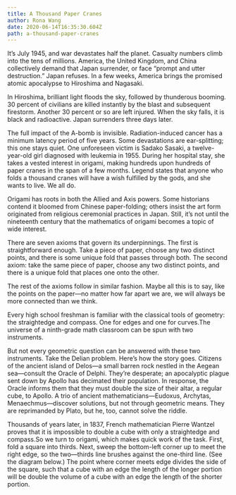 ```yaml
---
title: A Thousand Paper Cranes
author: Rona Wang
date: 2020-06-14T16:35:30.604Z
path: a-thousand-paper-cranes
---
```

It’s July 1945, and war devastates half the planet. Casualty numbers climb into the tens of millions. America, the United Kingdom, and China collectively demand that Japan surrender, or face “prompt and utter destruction.” Japan refuses. In a few weeks, America brings the promised atomic apocalypse to Hiroshima and Nagasaki.

In Hiroshima, brilliant light floods the sky, followed by thunderous booming. 30 percent of civilians are killed instantly by the blast and subsequent firestorm. Another 30 percent or so are left injured. When the sky falls, it is black and radioactive. Japan surrenders three days later.

The full impact of the A-bomb is invisible. Radiation-induced cancer has a minimum latency period of five years. Some devastations are ear-splitting; this one stays quiet. One unforeseen victim is Sadako Sasaki, a twelve-year-old girl diagnosed with leukemia in 1955. During her hospital stay, she takes a vested interest in origami, making hundreds upon hundreds of paper cranes in the span of a few months. Legend states that anyone who folds a thousand cranes will have a wish fulfilled by the gods, and she wants to live. We all do.

Origami has roots in both the Allied and Axis powers. Some historians contend it bloomed from Chinese paper-folding; others insist the art form originated from religious ceremonial practices in Japan. Still, it’s not until the nineteenth century that the mathematics of origami becomes a topic of wide interest.

There are seven axioms that govern its underpinnings. The first is straightforward enough. Take a piece of paper, choose any two distinct points, and there is some unique fold that passes through both. The second axiom: take the same piece of paper, choose any two distinct points, and there is a unique fold that places one onto the other.

The rest of the axioms follow in similar fashion. Maybe all this is to say, like the points on the paper—no matter how far apart we are, we will always be more connected than we think.

Every high school freshman is familiar with the classical tools of geometry: the straightedge and compass. One for edges and one for curves.The universe of a ninth-grade math classroom can be spun with two instruments.

But not every geometric question can be answered with these two instruments. Take the Delian problem. Here’s how the story goes. Citizens of the ancient island of Delos—a small barren rock nestled in the Aegean sea—consult the Oracle of Delphi. They’re desperate; an apocalyptic plague sent down by Apollo has decimated their population. In response, the Oracle informs them that they must double the size of their altar, a regular cube, to Apollo. A trio of ancient mathematicians—Eudoxus, Archytas, Menaechmus—discover solutions, but not through geometric means. They are reprimanded by Plato, but he, too, cannot solve the riddle.

Thousands of years later, in 1837, French mathematician Pierre Wantzel proves that it is impossible to double a cube with only a straightedge and compass.So we turn to origami, which makes quick work of the task. First, fold a square into thirds. Next, sweep the bottom-left corner up to meet the right edge, so the two—thirds line brushes against the one-third line. (See the diagram below.) The point where corner meets edge divides the side of the square, such that a cube with an edge the length of the longer portion will be double the volume of a cube with an edge the length of the shorter portion.